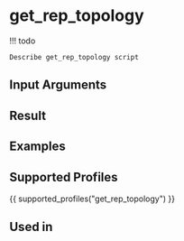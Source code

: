 

# get_rep_topology

<!-- prettier-ignore -->
!!! todo

    Describe get_rep_topology script

## Input Arguments

## Result

## Examples

## Supported Profiles

{{ supported_profiles("get_rep_topology") }}

## Used in
